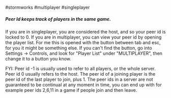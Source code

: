 #stormworks #multiplayer #singleplayer 
##### Peer Id keeps track of players in the same game.
If you are in singleplayer, you are considered the host, and so your peer id is locked to 0.
If you are in multiplayer, you can view your peer id by opening the player list.
For me this is opened with the button between tab and esc, for you it might be something else.
If you can't find the button, go into Settings -> Controls, and look for "Player List" under "MULTIPLAYER", then change it to a button you know.

FYI:
Peer id -1 is usually used to refer to all players, or the whole server.
Peer id 0 usually refers to the host.
The peer id of a joining player is the peer id of the last player to join, plus 1.
The peer ids in a server are not guaranteed to be continual at any moment in time, you can end up with for example peer ids 2,6,11 in a game if people join and then leave.